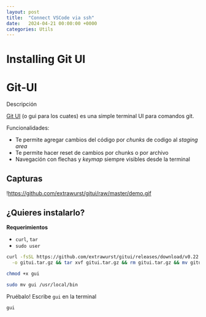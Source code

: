 ```yaml
---
layout: post
title:  "Connect VSCode via ssh"
date:   2024-04-21 00:00:00 +0000
categories: Utils
---
```


# Installing Git UI

# Git-UI

Descripción

[Git UI](https://github.com/extrawurst/gitui) (o  gui para los cuates) es una simple terminal UI para comandos git.

Funcionalidades:

- Te permite agregar cambios del código por *chunks* de codigo al *staging area*
- Te permite hacer reset de cambios por chunks o por archivo
- Navegación con flechas y *keymap* siempre visibles desde la terminal

## Capturas

!https://github.com/extrawurst/gitui/raw/master/demo.gif

## ¿Quieres instalarlo?

**Requerimientos**

- `curl`, `tar`
- `sudo user`

```bash
curl -fsSL https://github.com/extrawurst/gitui/releases/download/v0.22.1/gitui-linux-musl.tar.gz \
  -o gitui.tar.gz && tar xvf gitui.tar.gz && rm gitui.tar.gz && mv gitui gui

chmod +x gui

sudo mv gui /usr/local/bin
```

Pruébalo!
Escribe `gui` en la terminal

```bash
gui
```